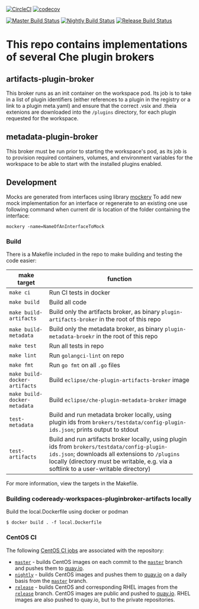 [![CircleCI](https://circleci.com/gh/eclipse/che-plugin-broker.svg?style=svg)](https://circleci.com/gh/eclipse/che-plugin-broker)
[![codecov](https://codecov.io/gh/eclipse/che-plugin-broker/branch/master/graph/badge.svg)](https://codecov.io/gh/eclipse/che-plugin-broker)

[![Master Build Status](https://ci.centos.org/buildStatus/icon?subject=master&job=devtools-che-plugin-broker-build-master/)](https://ci.centos.org/job/devtools-che-plugin-broker-build-master/)
[![Nightly Build Status](https://ci.centos.org/buildStatus/icon?subject=nightly&job=devtools-che-plugin-broker-nightly/)](https://ci.centos.org/job/devtools-che-plugin-broker-nightly/)
[![Release Build Status](https://ci.centos.org/buildStatus/icon?subject=release&job=devtools-che-plugin-broker-release/)](https://ci.centos.org/job/devtools-che-plugin-broker-release/)

# This repo contains implementations of several Che plugin brokers

## artifacts-plugin-broker

This broker runs as an init container on the workspace pod. Its job is to take in a list of plugin identifiers (either references to a plugin in the registry or a link to a plugin meta.yaml) and ensure that the correct .vsix and .theia extenions are downloaded into the `/plugins` directory, for each plugin requested for the workspace.

## metadata-plugin-broker

This broker must be run prior to starting the workspace's pod, as its job is to provision required containers, volumes, and environment variables for the workspace to be able to start with the installed plugins enabled.

## Development

Mocks are generated from interfaces using library [mockery](https://github.com/vektra/mockery)
To add new mock implementation for an interface or regenerate to an existing one use following
command when current dir is location of the folder containing the interface:

```shell
mockery -name=NameOfAnInterfaceToMock
```

### Build

There is a Makefile included in the repo to make building and testing the code easier:

| make target | function |
| --- | --- |
| `make ci` | Run CI tests in docker |
| `make build` | Build all code |
| `make build-artifacts` | Build only the artifacts broker, as binary `plugin-artifacts-broker` in the root of this repo |
| `make build-metadata` | Build only the metadata broker, as binary `plugin-metadata-broekr` in the root of this repo |
| `make test` | Run all tests in repo |
| `make lint` | Run `golangci-lint` on repo |
| `make fmt` | Run `go fmt` on all `.go` files |
| `make build-docker-artifacts` | Build `eclipse/che-plugin-artifacts-broker` image |
| `make build-docker-metadata` | Build `eclipse/che-plugin-metadata-broker` image |
| `test-metadata` | Build and run metadata broker locally, using plugin ids from `brokers/testdata/config-plugin-ids.json`; prints output to stdout |
| `test-artifacts` | Build and run artifacts broker locally, using plugin ids from `brokers/testdata/config-plugin-ids.json`; downloads all extensions to `/plugins` locally (directory must be writable, e.g. via a softlink to a user-writable directory) |

For more information, view the targets in the Makefile.

### Building codeready-workspaces-pluginbroker-artifacts locally

Build the local.Dockerfile using docker or podman
```
$ docker build . -f local.Dockerfile
```

### CentOS CI
The following [CentOS CI jobs](https://ci.centos.org/) are associated with the repository:

- [`master`](https://ci.centos.org/job/devtools-che-plugin-broker-build-master/) - builds CentOS images on each commit to the [`master`](https://github.com/eclipse/che-plugin-broker/tree/master) branch and pushes them to [quay.io](https://quay.io/organization/eclipse).
- [`nightly`](https://ci.centos.org/job/devtools-che-plugin-broker-nightly/) - builds CentOS images and pushes them to [quay.io](https://quay.io/organization/eclipse) on a daily basis from the [`master`](https://github.com/eclipse/che-plugin-broker/tree/master) branch.
- [`release`](https://ci.centos.org/job/devtools-che-plugin-broker-release/) - builds CentOS and corresponding RHEL images from the [`release`](https://github.com/eclipse/che-plugin-broker/tree/release) branch. CentOS images are public and pushed to [quay.io](https://quay.io/organization/eclipse). RHEL images are also pushed to quay.io, but to the private repositories.
